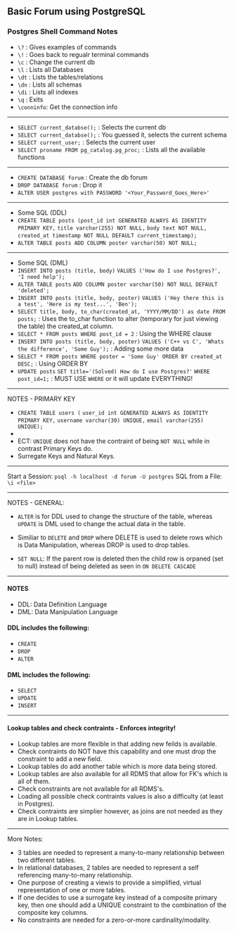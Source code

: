 ## Basic Forum using PostgreSQL

### Postgres Shell Command Notes
- `\?`  : Gives examples of commands
- `\!`  : Goes back to regualr terminal commands
- `\c`  : Change the current db
- `\l`  : Lists all Databases
- `\dt` : Lists the tables/relations
- `\dn` : Lists all schemas
- `\di` : Lists all indexes
- `\q`  : Exits
- `\conninfo`: Get the connection info
---

- `SELECT current_databse();` : Selects the current db
- `SELECT current_databse();` : You guessed it, selects the current schema
- `SELECT current_user;` : Selects the current user
- `SELECT proname FROM pg_catalog.pg_proc;` : Lists all the available functions
---
- `CREATE DATABASE forum` : Create the db forum
- `DROP DATABASE forum` : Drop it
- `ALTER USER postgres with PASSWORD '<Your_Password_Goes_Here>'`
---

- Some SQL (DDL)
- `CREATE TABLE posts (post_id int GENERATED ALWAYS AS IDENTITY PRIMARY KEY,`
  `title varchar(255) NOT NULL,`
  `body text NOT NULL,`
  `created_at timestamp NOT NULL DEFAULT current_timestamp);`
- `ALTER TABLE posts ADD COLUMN poster varchar(50) NOT NULL;`

---

- Some SQL (DML)
- `INSERT INTO posts (title, body)`
  `VALUES ('How do I use Postgres?', 'I need help');`
- `ALTER TABLE posts`
  `ADD COLUMN poster varchar(50) NOT NULL DEFAULT 'deleted';`
- `INSERT INTO posts (title, body, poster)`
  `VALUES ('Hey there this is a test', 'Here is my test...', 'Ben');`
- `SELECT title, body, to_char(created_at, 'YYYY/MM/DD') as date FROM posts;`
  : Uses the to_char function to alter (temporary for just viewing the table) the created_at column.
- `SELECT * FROM posts WHERE post_id = 2`
  : Using the WHERE clause
- `INSERT INTO posts (title, body, poster)`
  `VALUES ('C++ vs C', 'Whats the difference', 'Some Guy');`
  : Adding some more data
- `SELECT * FROM posts WHERE poster = 'Some Guy' ORDER BY created_at DESC;`
  : Using ORDER BY
- `UPDATE posts`
  `SET title='(Solved) How do I use Postgres?'`
  `WHERE post_id=1;` : MUST USE `WHERE` or it will update EVERYTHING!

---

NOTES - PRIMARY KEY

- `CREATE TABLE users (`
  `user_id int GENERATED ALWAYS AS IDENTITY PRIMARY KEY,`
  `username varchar(30) UNIQUE,`
  `email varchar(255) UNIQUE);`
-
- ECT: `UNIQUE` does not have the contraint of being `NOT NULL` while in contrast Primary Keys do.
- Surregate Keys and Natural Keys.

---

Start a Session: `psql -h localhost -d forum -U postgres`
SQL from a File: `\i <file>`

---

NOTES - GENERAL:

- `ALTER` is for DDL used to change the structure of the table, whereas `UPDATE` is DML used to change the actual data in the table.
- Similiar to `DELETE` and `DROP` where DELETE is used to delete rows which is Data Manipulation, whereas DROP is used to drop tables.

- `SET NULL`: If the parent row is deleted then the child row is orpaned (set to null) instead of being deleted as seen in `ON DELETE CASCADE`

---

#### NOTES

- DDL: Data Definition Language 
- DML: Data Manipulation Language 

#### DDL includes the following:
- `CREATE`
- `DROP`
- `ALTER`

#### DML includes the following:
- `SELECT`
- `UPDATE`
- `INSERT`

---

#### Lookup tables and check contraints - Enforces integrity!
- Lookup tables are more flexible in that adding new feilds is available.
- Check contraints do NOT have this capability and one must drop the constraint to add a new field.
- Lookup tables do add another table which is more data being stored.
- Lookup tables are also available for all RDMS that allow for FK's which is all of them.
- Check constraints are not available for all RDMS's.
- Loading all possible check contraints values is also a difficulty (at least in Postgres).
- Check contraints are simplier however, as joins are not needed as they are in Lookup tables.

---
More Notes: 
- 3 tables are needed to represent a many-to-many relationship between two different tables.
- In relational databases, 2 tables are needed to represent a self referencing many-to-many relationship.
- One purpose of creating a viewis to provide a simplified, virtual representation of one or more tables.
- If one decides to use a surrogate key instead of a composite primary key, then one should add a UNIQUE constraint to the combination of the composite key columns.
- No constraints are needed for a zero-or-more cardinality/modality.